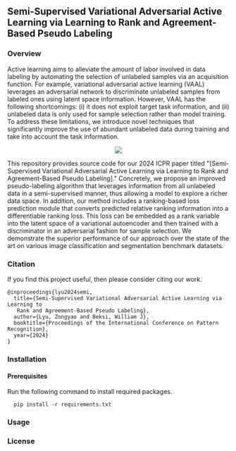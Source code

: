 [//]: # (# __Semi-Supervised Variational Adversarial Active Learning via Learning to Rank and Agreement-Based Pseudo Labeling__)

[//]: # ()
[//]: # (### Overview)

[//]: # (_Active learning aims to alleviate the amount of labor involved in data labeling)

[//]: # (by automating the selection of unlabeled samples via an acquisition function.)

[//]: # (For example, variational adversarial active learning &#40;VAAL&#41; leverages an)

[//]: # (adversarial network to discriminate unlabeled samples from labeled ones using)

[//]: # (latent space information. However, VAAL has the following shortcomings: &#40;i&#41; it)

[//]: # (does not exploit target task information, and &#40;ii&#41; unlabeled data is only used)

[//]: # (for sample selection rather than model training. To address these limitations,)

[//]: # (we introduce novel techniques that significantly improve the use of abundant)

[//]: # (unlabeled data during training and take into account the task information.)

[//]: # (Concretely, we propose an improved pseudo-labeling algorithm that leverages)

[//]: # (information from all unlabeled data in a semi-supervised manner, thus allowing a)

[//]: # (model to explore a richer data space. In addition, our method includes a)

[//]: # (ranking-based loss prediction module that converts predicted relative ranking)

[//]: # (information into a differentiable ranking loss. This loss can be embedded as a)

[//]: # (rank variable into the latent space of a variational autoencoder and then)

[//]: # (trained with a discriminator in an adversarial fashion for sample selection. We)

[//]: # (demonstrate the superior performance of our approach over the state of the art)

[//]: # (on various image classification and segmentation benchmark datasets._)


## Semi-Supervised Variational Adversarial Active Learning via Learning to Rank and Agreement-Based Pseudo Labeling

### Overview

Active learning aims to alleviate the amount of labor involved in data labeling
by automating the selection of unlabeled samples via an acquisition function.
For example, variational adversarial active learning (VAAL) leverages an
adversarial network to discriminate unlabeled samples from labeled ones using
latent space information. However, VAAL has the following shortcomings: (i) it
does not exploit target task information, and (ii) unlabeled data is only used
for sample selection rather than model training. To address these limitations,
we introduce novel techniques that significantly improve the use of abundant
unlabeled data during training and take into account the task information.

<p align="center">
<img src="./misc/overview.png">
</p>

This repository provides source code for our 2024 ICPR paper titled "[Semi-Supervised
Variational Adversarial Active Learning via Learning to Rank and Agreement-Based
Pseudo Labeling]." 
Concretely, we propose an improved pseudo-labeling algorithm that leverages
information from all unlabeled data in a semi-supervised manner, thus allowing a
model to explore a richer data space. In addition, our method includes a
ranking-based loss prediction module that converts predicted relative ranking
information into a differentiable ranking loss. This loss can be embedded as a
rank variable into the latent space of a variational autoencoder and then
trained with a discriminator in an adversarial fashion for sample selection. We
demonstrate the superior performance of our approach over the state of the art
on various image classification and segmentation benchmark datasets.

### Citation

If you find this project useful, then please consider citing our work.

```
@inproceedings{lyu2024semi,
  title={Semi-Supervised Variational Adversarial Active Learning via Learning to
   Rank and Agreement-Based Pseudo Labeling},
  author={Lyu, Zongyao and Beksi, William J},
  booktitle={Proceedings of the International Conference on Pattern Recognition},
  year={2024}
}
```

[//]: # (### Model Architecture)

[//]: # ()
[//]: # (<p align="center">)

[//]: # (<img src="./misc/model.png">)

[//]: # (</p>)

### Installation

#### Prerequisites

Run the following command to install required packages.

```shell
  pip install -r requirements.txt 
```

### Usage

[//]: # (It's easy to run our code after you successfully install MMDetection. In order)

[//]: # (to make it more efficient, we separate the process of producing bounding boxes)

[//]: # (&#40;and their corresponding labels&#41; and performing inference. To produce boxes and)

[//]: # (labels, just set ``reuseFiles = False`` and ``saveFiles = True``. Then, run the)

[//]: # (following script)

[//]: # ()
[//]: # (```shell)

[//]: # (  python tools/testPOD.py )

[//]: # (```)

[//]: # ()
[//]: # (The boxes and labels file will be saved as a pickle file in the ``savedOutputs``)

[//]: # (folder. To do inference with an existing boxes and labels file, simply set)

[//]: # (``reuseFiles = True`` and ``saveFiles = False``. There are four primary)

[//]: # (hyperparameters we tuned in our work.)

[//]: # ()
[//]: # (- thresholds: Threshold for detection score)

[//]: # (- covPercents: Percent in which the covariance is scaled)

[//]: # (- boxratios: Ratio by which the bounding box is reduced)

[//]: # (- iouthresholds: IoU threshold)

[//]: # ()
[//]: # (Given each pair of produced boxes and labels, you can run inference using a)

[//]: # (combination of different values of hyperparameters. After you set the values of)

[//]: # (these parameters to the ones you want to test, just run the above script again.)

[//]: # (The computed PDQ score will be displayed in the terminal after inference)

[//]: # (finishes.)

### License 

[//]: # ([![license]&#40;https://img.shields.io/badge/license-Apache%202-blue&#41;]&#40;https://github.com/robotic-vision-lab/Deep-Ensembles-For-Probabilistic-Object-Detection/blob/main/LICENSE&#41;)


